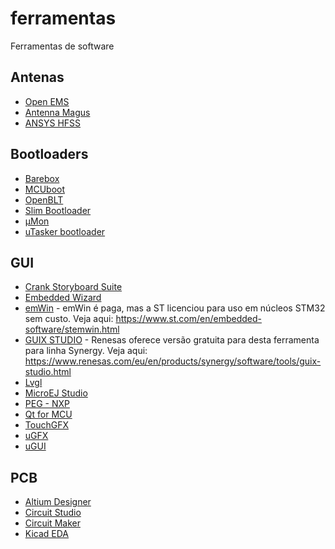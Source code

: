 # ferramentas
Ferramentas de software

## Antenas
 - [Open EMS](http://openems.de/start/index.php)
 - [Antenna Magus](http://www.antennamagus.com/)
 - [ANSYS HFSS](https://www.ansys.com/products/electronics/ansys-hfss)
 
## Bootloaders
 - [Barebox](https://barebox.org/)
 - [MCUboot](https://juullabs-oss.github.io/mcuboot/)
 - [OpenBLT](https://www.feaser.com/openblt/doku.php)
 - [Slim Bootloader](https://slimbootloader.github.io/)
 - [µMon](http://www.umonfw.com/)
 - [uTasker bootloader](https://www.utasker.com/)
 
 ## GUI
 - [Crank Storyboard Suite](https://www.cranksoftware.com/storyboard-suite)
 - [Embedded Wizard](https://www.embedded-wizard.de/)
 - [emWin](https://www.segger.com/products/user-interface/emwin/) - emWin é paga, mas a ST licenciou para uso em núcleos STM32 sem custo. Veja aqui: https://www.st.com/en/embedded-software/stemwin.html
 - [GUIX STUDIO](https://rtos.com/solutions/guix-studio/embedded-ui-design-tool/) - Renesas oferece versão gratuita para desta ferramenta para linha Synergy. Veja aqui: https://www.renesas.com/eu/en/products/synergy/software/tools/guix-studio.html
 - [Lvgl](https://littlevgl.com/)
 - [MicroEJ Studio](https://microej.nxp.com/)
 - [PEG - NXP](www.nxp.com/peg)
 - [Qt for MCU](https://www.qt.io/qt-for-mcus)
 - [TouchGFX](https://www.touchgfx.com/)
 - [uGFX](https://ugfx.io/)
 - [uGUI](https://embeddedlightning.com/ugui/) 
 
## PCB
 - [Altium Designer](https://www.altium.com/altium-designer/)
 - [Circuit Studio](https://www.altium.com/circuitstudio/)
 - [Circuit Maker](https://www.altium.com/circuitmaker/overview)
 - [Kicad EDA](https://kicad-pcb.org/)
 
